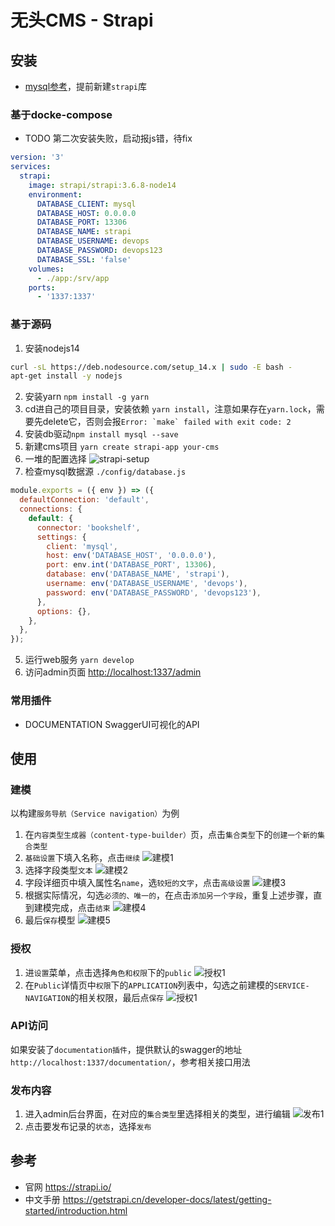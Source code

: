 # 无头CMS - Strapi

## 安装

* [mysql参考](../../tech_tutorial/DB/mysql.md)，提前新建`strapi`库

### 基于docke-compose

* TODO 第二次安装失败，启动报js错，待fix

```yaml
version: '3'
services:
  strapi:
    image: strapi/strapi:3.6.8-node14
    environment:
      DATABASE_CLIENT: mysql
      DATABASE_HOST: 0.0.0.0
      DATABASE_PORT: 13306
      DATABASE_NAME: strapi
      DATABASE_USERNAME: devops
      DATABASE_PASSWORD: devops123
      DATABASE_SSL: 'false'
    volumes:
      - ./app:/srv/app
    ports:
      - '1337:1337'
```

### 基于源码

1. 安装nodejs14
```bash
curl -sL https://deb.nodesource.com/setup_14.x | sudo -E bash -  
apt-get install -y nodejs
```
2. 安装yarn `npm install -g yarn`
3. cd进自己的项目目录，安装依赖 `yarn install`，注意如果存在`yarn.lock`，需要先delete它，否则会报```Error: `make` failed with exit code: 2```
4. 安装db驱动`npm install mysql --save`
5. 新建cms项目 `yarn create strapi-app your-cms`
6. 一堆的配置选择 ![strapi-setup](strapi_setup.jpg)
7. 检查mysql数据源 `./config/database.js`
```js
module.exports = ({ env }) => ({
  defaultConnection: 'default',
  connections: {
    default: {
      connector: 'bookshelf',
      settings: {
        client: 'mysql',
        host: env('DATABASE_HOST', '0.0.0.0'),
        port: env.int('DATABASE_PORT', 13306),
        database: env('DATABASE_NAME', 'strapi'),
        username: env('DATABASE_USERNAME', 'devops'),
        password: env('DATABASE_PASSWORD', 'devops123'),
      },
      options: {},
    },
  },
});
```
5. 运行web服务 `yarn develop`
6. 访问admin页面 <http://localhost:1337/admin>

### 常用插件

* DOCUMENTATION SwaggerUI可视化的API

## 使用

### 建模

以构建`服务导航（Service navigation）`为例

1. 在`内容类型生成器（content-type-builder）`页，点击`集合类型`下的`创建一个新的集合类型`
2. `基础设置`下填入名称，点击`继续` ![建模1](strapi_model1.jpg)
3. 选择字段类型`文本` ![建模2](model2.jpg)
4. 字段详细页中填入属性名`name`，选`较短的文字`，点击`高级设置` ![建模3](model3.jpg)
5. 根据实际情况，勾选`必须的、唯一的`，在点击`添加另一个字段`，重复上述步骤，直到建模完成，点击`结束` ![建模4](model4.jpg)
6. 最后`保存`模型 ![建模5](model5.jpg)

### 授权

1. 进`设置`菜单，点击选择`角色和权限`下的`public` ![授权1](strapi_authorization.jpg)
2. 在`Public`详情页中`权限`下的`APPLICATION`列表中，勾选之前建模的`SERVICE-NAVIGATION`的相关权限，最后点`保存` ![授权1](authorization2.jpg)

### API访问

如果安装了`documentation插件`，提供默认的swagger的地址`http://localhost:1337/documentation/`，参考相关接口用法

### 发布内容

1. 进入admin后台界面，在对应的`集合类型`里选择相关的类型，进行编辑 ![发布1](strapi_cd.jpg)
2. 点击要发布记录的`状态`，选择`发布`

## 参考

* 官网 <https://strapi.io/>
* 中文手册 <https://getstrapi.cn/developer-docs/latest/getting-started/introduction.html>